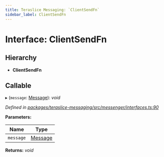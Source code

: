 ```yaml
---
title: Teraslice Messaging: `ClientSendFn`
sidebar_label: ClientSendFn
---
```


# Interface: ClientSendFn

## Hierarchy

* **ClientSendFn**

## Callable

▸ (`message`: [Message](message.md)): *void*

*Defined in [packages/teraslice-messaging/src/messenger/interfaces.ts:90](https://github.com/terascope/teraslice/blob/f95bb5556/packages/teraslice-messaging/src/messenger/interfaces.ts#L90)*

**Parameters:**

Name | Type |
------ | ------ |
`message` | [Message](message.md) |

**Returns:** *void*
